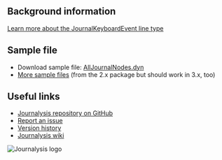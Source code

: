 ## Background information
[Learn more about the JournalKeyboardEvent line type](https://github.com/andydandy74/Journalysis/wiki/JournalLine-types#journalkeyboardevent)

## Sample file
- Download sample file: [AllJournalNodes.dyn](https://raw.githubusercontent.com/andydandy74/Journalysis/master/samples/3.x/AllJournalNodes.dyn)
- [More sample files](https://github.com/andydandy74/Journalysis/tree/master/samples/2.x) (from the 2.x package but should work in 3.x, too)

## Useful links
- [Journalysis repository on GitHub](https://github.com/andydandy74/Journalysis)
- [Report an issue](https://github.com/andydandy74/Journalysis/issues)
- [Version history](https://github.com/andydandy74/Journalysis/wiki/Version-history)
- [Journalysis wiki](https://github.com/andydandy74/Journalysis/wiki)

![Journalysis logo](https://raw.githubusercontent.com/andydandy74/Journalysis/master/icons/raw/Journalysis.png)